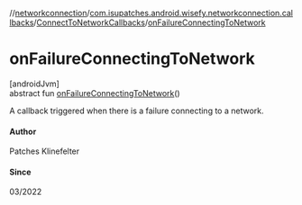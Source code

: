 //[networkconnection](../../../index.md)/[com.isupatches.android.wisefy.networkconnection.callbacks](../index.md)/[ConnectToNetworkCallbacks](index.md)/[onFailureConnectingToNetwork](on-failure-connecting-to-network.md)

# onFailureConnectingToNetwork

[androidJvm]\
abstract fun [onFailureConnectingToNetwork](on-failure-connecting-to-network.md)()

A callback triggered when there is a failure connecting to a network.

#### Author

Patches Klinefelter

#### Since

03/2022

